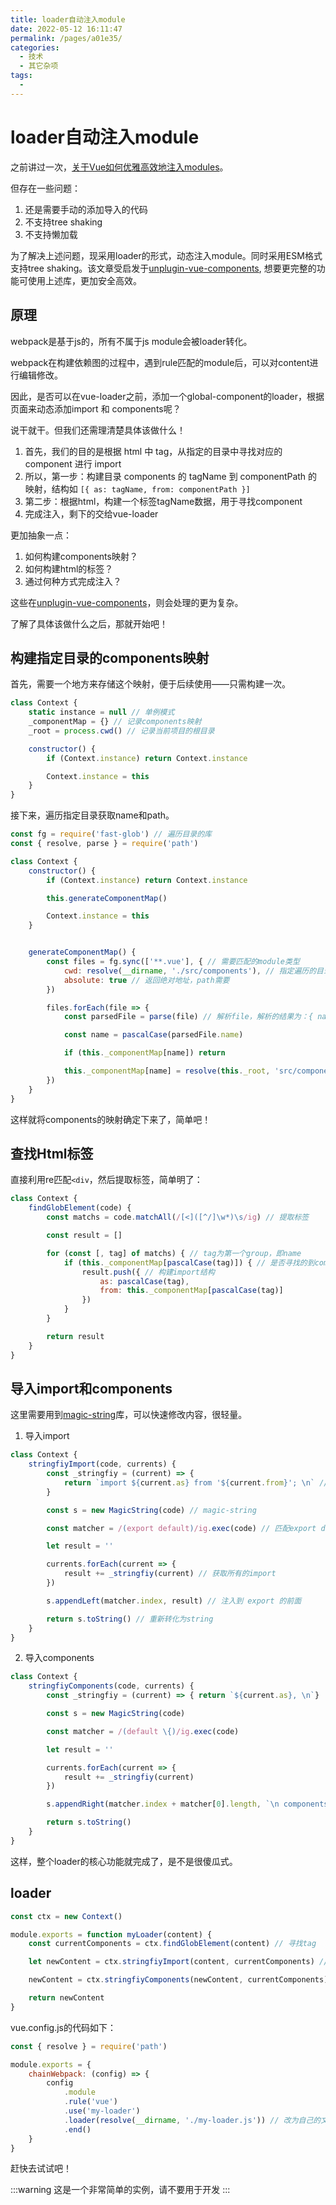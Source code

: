 ```yaml
---
title: loader自动注入module
date: 2022-05-12 16:11:47
permalink: /pages/a01e35/
categories:
  - 技术
  - 其它杂项
tags:
  - 
---
```


# loader自动注入module

之前讲过一次，[关于Vue如何优雅高效地注入modules](./05.关于Vue如何优雅高效地注入modules.md)。

但存在一些问题：

1. 还是需要手动的添加导入的代码
2. 不支持tree shaking
3. 不支持懒加载

为了解决上述问题，现采用loader的形式，动态注入module。同时采用ESM格式支持tree shaking。该文章受启发于[unplugin-vue-components](https://github.com/antfu/unplugin-vue-components),
想要更完整的功能可使用上述库，更加安全高效。

<!-- more -->

## 原理

webpack是基于js的，所有不属于js module会被loader转化。

webpack在构建依赖图的过程中，遇到rule匹配的module后，可以对content进行编辑修改。

因此，是否可以在vue-loader之前，添加一个global-component的loader，根据页面来动态添加import 和 components呢？

说干就干。但我们还需理清楚具体该做什么！

1. 首先，我们的目的是根据 html 中 tag，从指定的目录中寻找对应的 component 进行 import
2. 所以，第一步：构建目录 components 的 tagName 到 componentPath 的映射，结构如 `[{ as: tagName, from: componentPath }]`
3. 第二步：根据html，构建一个标签tagName数据，用于寻找component
4. 完成注入，剩下的交给vue-loader

更加抽象一点：

1. 如何构建components映射？
2. 如何构建html的标签？
3. 通过何种方式完成注入？

这些在[unplugin-vue-components](https://github.com/antfu/unplugin-vue-components)，则会处理的更为复杂。

了解了具体该做什么之后，那就开始吧！

## 构建指定目录的components映射

首先，需要一个地方来存储这个映射，便于后续使用——只需构建一次。

```javascript
class Context {
    static instance = null // 单例模式
    _componentMap = {} // 记录components映射
    _root = process.cwd() // 记录当前项目的根目录

    constructor() {
        if (Context.instance) return Context.instance

        Context.instance = this
    }
}
```

接下来，遍历指定目录获取name和path。

```javascript
const fg = require('fast-glob') // 遍历目录的库
const { resolve, parse } = require('path')

class Context {
    constructor() {
        if (Context.instance) return Context.instance

        this.generateComponentMap()

        Context.instance = this
    }


    generateComponentMap() {
        const files = fg.sync(['**.vue'], { // 需要匹配的module类型
            cwd: resolve(__dirname, './src/components'), // 指定遍历的目录
            absolute: true // 返回绝对地址，path需要
        })

        files.forEach(file => {
            const parsedFile = parse(file) // 解析file，解析的结果为：{ name: 'component', base: 'component.vue', dir: 'src/components', ext: '.vue'  }

            const name = pascalCase(parsedFile.name)

            if (this._componentMap[name]) return

            this._componentMap[name] = resolve(this._root, 'src/components', parsedFile.base) // 将 name 和 path 保存
        })
    }
}
```

这样就将components的映射确定下来了，简单吧！

## 查找Html标签

直接利用re匹配`<div`，然后提取标签，简单明了：

```javascript
class Context {
    findGlobElement(code) {
        const matchs = code.matchAll(/[<]([^/]\w*)\s/ig) // 提取标签

        const result = []

        for (const [, tag] of matchs) { // tag为第一个group，即name
            if (this._componentMap[pascalCase(tag)]) { // 是否寻找的到component
                result.push({ // 构建import结构
                    as: pascalCase(tag),
                    from: this._componentMap[pascalCase(tag)]
                })
            }
        }

        return result
    }
}
```

## 导入import和components

这里需要用到[magic-string](https://github.com/Rich-Harris/magic-string)库，可以快速修改内容，很轻量。

1. 导入import

```javascript
class Context {
    stringfiyImport(code, currents) {
        const _stringfiy = (current) => {
            return `import ${current.as} from '${current.from}'; \n` // 返回完整的import
        }

        const s = new MagicString(code) // magic-string

        const matcher = /(export default)/ig.exec(code) // 匹配export default的位置

        let result = ''

        currents.forEach(current => {
            result += _stringfiy(current) // 获取所有的import
        })

        s.appendLeft(matcher.index, result) // 注入到 export 的前面

        return s.toString() // 重新转化为string
    }
}
```

2. 导入components

```javascript
class Context {
    stringfiyComponents(code, currents) {
        const _stringfiy = (current) => { return `${current.as}, \n`}

        const s = new MagicString(code)

        const matcher = /(default \{)/ig.exec(code)

        let result = ''

        currents.forEach(current => {
            result += _stringfiy(current)
        })

        s.appendRight(matcher.index + matcher[0].length, `\n components: { \n ${result} }, \n`)

        return s.toString()
    }
}
```

这样，整个loader的核心功能就完成了，是不是很傻瓜式。

## loader

```javascript
const ctx = new Context()

module.exports = function myLoader(content) {
    const currentComponents = ctx.findGlobElement(content) // 寻找tag

    let newContent = ctx.stringfiyImport(content, currentComponents) // 注入import

    newContent = ctx.stringfiyComponents(newContent, currentComponents) // 注入compoents

    return newContent
}
```

vue.config.js的代码如下：

```javascript
const { resolve } = require('path')

module.exports = {
    chainWebpack: (config) => {
        config
            .module
            .rule('vue')
            .use('my-loader')
            .loader(resolve(__dirname, './my-loader.js')) // 改为自己的文件地址
            .end()
    }
}
```

赶快去试试吧！

:::warning
这是一个非常简单的实例，请不要用于开发
:::
